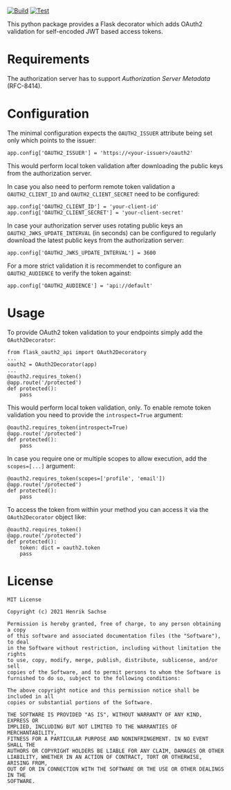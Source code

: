 [![Build](https://github.com/0x7d7b/flask-oauth2-api/actions/workflows/build.yml/badge.svg)](https://github.com/0x7d7b/flask-oauth2-api/actions/workflows/build.yml) [![Test](https://github.com/0x7d7b/flask-oauth2-api/actions/workflows/test.yml/badge.svg)](https://github.com/0x7d7b/flask-oauth2-api/actions/workflows/test.yml)

This python package provides a Flask decorator which adds OAuth2 validation for self-encoded JWT based access tokens.

# Requirements
The authorization server has to support _Authorization Server Metadata_ (RFC-8414).

# Configuration
The minimal configuration expects the ```OAUTH2_ISSUER``` attribute being set only which points to the issuer:

    app.config['OAUTH2_ISSUER'] = 'https://<your-issuer>/oauth2'

This would perform local token validation after downloading the public keys from the authorization server.

In case you also need to perform remote token validation a ```OAUTH2_CLIENT_ID``` and ```OAUTH2_CLIENT_SECRET``` need to be configured:

    app.config['OAUTH2_CLIENT_ID'] = 'your-client-id'
    app.config['OAUTH2_CLIENT_SECRET'] = 'your-client-secret'

In case your authorization server uses rotating public keys an ```OAUTH2_JWKS_UPDATE_INTERVAL``` (in seconds) can be configured to regularly download the latest public keys from the authorization server:

    app.config['OAUTH2_JWKS_UPDATE_INTERVAL'] = 3600

For a more strict validation it is recommendet to configure an ```OAUTH2_AUDIENCE``` to verify the token against:

    app.config['OAUTH2_AUDIENCE'] = 'api://default'

# Usage
To provide OAuth2 token validation to your endpoints simply add the ```OAuth2Decorator```:

    from flask_oauth2_api import OAuth2Decoratory
    ...
    oauth2 = OAuth2Decorator(app)
    ...
    @oauth2.requires_token()
    @app.route('/protected')
    def protected():
        pass

This would perform local token validation, only. To enable remote token validation you need to provide the ```introspect=True``` argument:

    @oauth2.requires_token(introspect=True)
    @app.route('/protected')
    def protected():
        pass

In case you require one or multiple scopes to allow execution, add the ```scopes=[...]``` argument:

    @oauth2.requires_token(scopes=['profile', 'email'])
    @app.route('/protected')
    def protected():
        pass

To access the token from within your method you can access it via the ```OAuth2Decorator``` object like:

    @oauth2.requires_token()
    @app.route('/protected')
    def protected():
        token: dict = oauth2.token
        pass



# License

    MIT License

    Copyright (c) 2021 Henrik Sachse

    Permission is hereby granted, free of charge, to any person obtaining a copy
    of this software and associated documentation files (the "Software"), to deal
    in the Software without restriction, including without limitation the rights
    to use, copy, modify, merge, publish, distribute, sublicense, and/or sell
    copies of the Software, and to permit persons to whom the Software is
    furnished to do so, subject to the following conditions:

    The above copyright notice and this permission notice shall be included in all
    copies or substantial portions of the Software.

    THE SOFTWARE IS PROVIDED "AS IS", WITHOUT WARRANTY OF ANY KIND, EXPRESS OR
    IMPLIED, INCLUDING BUT NOT LIMITED TO THE WARRANTIES OF MERCHANTABILITY,
    FITNESS FOR A PARTICULAR PURPOSE AND NONINFRINGEMENT. IN NO EVENT SHALL THE
    AUTHORS OR COPYRIGHT HOLDERS BE LIABLE FOR ANY CLAIM, DAMAGES OR OTHER
    LIABILITY, WHETHER IN AN ACTION OF CONTRACT, TORT OR OTHERWISE, ARISING FROM,
    OUT OF OR IN CONNECTION WITH THE SOFTWARE OR THE USE OR OTHER DEALINGS IN THE
    SOFTWARE.
